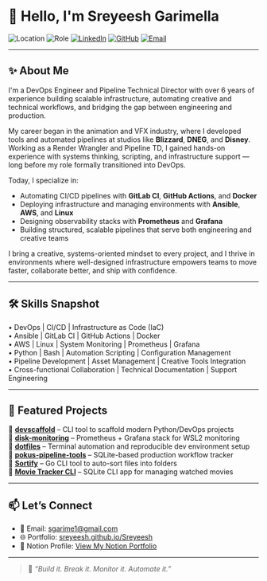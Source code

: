 # 👋 Hello, I'm Sreyeesh Garimella

![Location](https://img.shields.io/badge/Location-Valgjärve,%20Estonia-blue?style=flat-square)
![Role](https://img.shields.io/badge/Role-DevOps%20Engineer%20%7C%20Pipeline%20TD-9cf?style=flat-square)
[![LinkedIn](https://img.shields.io/badge/LinkedIn-Connect-blue?logo=linkedin&style=flat-square)](https://www.linkedin.com/in/sreyeeshgarimella)
[![GitHub](https://img.shields.io/badge/GitHub-Sreyeesh-181717?logo=github&style=flat-square)](https://github.com/Sreyeesh)
[![Email](https://img.shields.io/badge/Email-sgarime1@gmail.com-blue?style=flat-square&logo=gmail)](mailto:sgarime1@gmail.com)

---

## ✨ About Me

I'm a DevOps Engineer and Pipeline Technical Director with over 6 years of experience building scalable infrastructure, automating creative and technical workflows, and bridging the gap between engineering and production.

My career began in the animation and VFX industry, where I developed tools and automated pipelines at studios like **Blizzard**, **DNEG**, and **Disney**. Working as a Render Wrangler and Pipeline TD, I gained hands-on experience with systems thinking, scripting, and infrastructure support — long before my role formally transitioned into DevOps.

Today, I specialize in:
- Automating CI/CD pipelines with **GitLab CI**, **GitHub Actions**, and **Docker**
- Deploying infrastructure and managing environments with **Ansible**, **AWS**, and **Linux**
- Designing observability stacks with **Prometheus** and **Grafana**
- Building structured, scalable pipelines that serve both engineering and creative teams

I bring a creative, systems-oriented mindset to every project, and I thrive in environments where well-designed infrastructure empowers teams to move faster, collaborate better, and ship with confidence.

---

## 🛠️ Skills Snapshot

• DevOps | CI/CD | Infrastructure as Code (IaC)  
• Ansible | GitLab CI | GitHub Actions | Docker  
• AWS | Linux | System Monitoring | Prometheus | Grafana  
• Python | Bash | Automation Scripting | Configuration Management  
• Pipeline Development | Asset Management | Creative Tools Integration  
• Cross-functional Collaboration | Technical Documentation | Support Engineering

---

## 📁 Featured Projects

🔹 [**devscaffold**](https://github.com/Sreyeesh/devscaffold) – CLI tool to scaffold modern Python/DevOps projects  
🔹 [**disk-monitoring**](https://github.com/Sreyeesh/disk-monitoring) – Prometheus + Grafana stack for WSL2 monitoring  
🔹 [**dotfiles**](https://github.com/Sreyeesh/dotfiles) – Terminal automation and reproducible dev environment setup  
🔹 [**pokus-pipeline-tools**](https://github.com/Sreyeesh/pokus-pipeline-tools) – SQLite-based production workflow tracker  
🔹 [**Sortify**](https://github.com/Sreyeesh/Sortify) – Go CLI tool to auto-sort files into folders  
🔹 [**Movie Tracker CLI**](https://github.com/Sreyeesh/Movie-Tracker-CLI) – SQLite CLI app for managing watched movies

---

## 📫 Let’s Connect

- 📧 Email: [sgarime1@gmail.com](mailto:sgarime1@gmail.com)  
- 🌐 Portfolio: [sreyeesh.github.io/Sreyeesh](https://sreyeesh.github.io/Sreyeesh)  
- 🧠 Notion Profile: [View My Notion Portfolio](https://stump-principle-4a6.notion.site/Sreyeesh-Garimella-DevOps-Engineer-Data-Engineer-Pipeline-Technical-Director-1d7c1e24aece808c8f02ecf255287e1c)

---

> 💬 *“Build it. Break it. Monitor it. Automate it.”*
